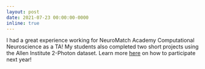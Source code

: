 ```yaml
---
layout: post
date: 2021-07-23 00:00:00-0000
inline: true
---
```


I had a great experience working for NeuroMatch Academy Computational Neuroscience as a TA! My students also completed two short projects using the Allen Institute 2-Photon dataset. Learn more <a href='https://academy.neuromatch.io/'>here</a> on how to participate next year!